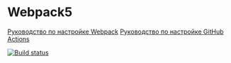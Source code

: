 # Webpack5

[Руководство по настройке Webpack](https://webpack.js.org/guides/)
[Руководство по настройке GitHub Actions](https://docs.github.com/en/actions/quickstart)

[![Build status](https://ci.appveyor.com/api/projects/status/oqkd5qcwx1dou8mf?svg=true)](https://ci.appveyor.com/project/nmovchanskaya/ahj-homeworks-env)
